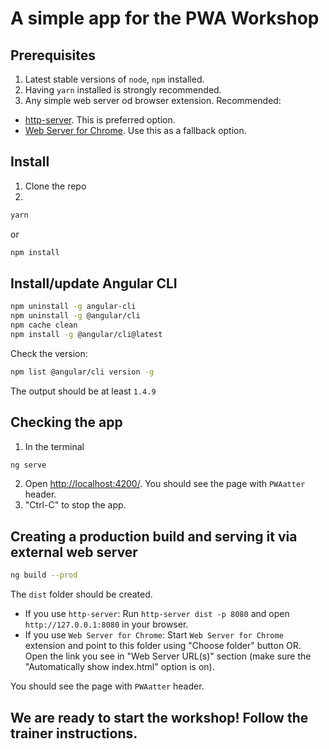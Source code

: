 # A simple app for the PWA Workshop

## Prerequisites
1. Latest stable versions of `node`, `npm` installed.
2. Having `yarn` installed is strongly recommended.
3. Any simple web server od browser extension. Recommended:
- [http-server](https://www.npmjs.com/package/http-server
). This is preferred option.
- [Web Server for Chrome](https://chrome.google.com/webstore/detail/web-server-for-chrome/ofhbbkphhbklhfoeikjpcbhemlocgigb/). Use this as a fallback option.


## Install
1. Clone the repo
2. 
```bash
yarn
```
or
```bash
npm install
```

## Install/update Angular CLI
```bash
npm uninstall -g angular-cli
npm uninstall -g @angular/cli
npm cache clean
npm install -g @angular/cli@latest
```

Check the version:
```bash
npm list @angular/cli version -g
```
The output should be at least `1.4.9`

## Checking the app
1. In the terminal
```bash
ng serve
```
2. Open [http://localhost:4200/](http://localhost:4200/). You should see the page with `PWAatter` header.
3. "Ctrl-C" to stop the app.

## Creating a production build and serving it via external web server
```bash
ng build --prod
```
The `dist` folder should be created.

- If you use `http-server`: Run `http-server dist -p 8080` and open `http://127.0.0.1:8080` in your browser.
- If you use `Web Server for Chrome`: Start `Web Server for Chrome` extension and point to this folder using "Choose folder" button OR. Open the link you see in "Web Server URL(s)" section (make sure the "Automatically show index.html" option is on).

You should see the page with `PWAatter` header.

## We are ready to start the workshop! Follow the trainer instructions.